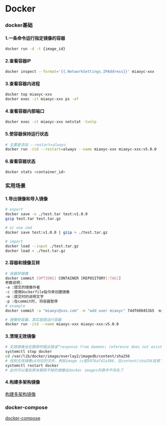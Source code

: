 Docker
=

### docker基础
#### 1.一条命令运行指定镜像的容器
```bash
docker run -d -t {image_id}
```

#### 2.查看容器IP
```bash
docker inspect --format='{{.NetworkSettings.IPAddress}}' miaoyc-xxx
```

#### 3.查看容器内进程
```bash
docker top miaoyc-xxx
docker exec -it miaoyc-xxx ps -ef
```

#### 4.查看容器内部端口
```bash
docker exec -it miaoyc-xxx netstat -tunlp
```

#### 5.使容器保持运行状态
```bash
# 主要是添加 --restart=always
docker run -itd --restart=always --name miaoyc-xxx miaoyc-xxx:v5.0.0
```

#### 6.查看容器状态
```bash
docker stats <container_id>
```

### 实用场景
#### 1.导出镜像和导入镜像
```bash
# export
docker save -o ./test.tar test:v1.0.0
gzip test.tar test.tar.gz

# or one cmd
docker save test:v1.0.0 | gzip > ./test.tar.gz

# import 
docker load --input ./test.tar.gz
docker load < ./test.tar.gz
```

#### 2.容器和镜像互转
```bash
# 容器转镜像
docker commit [OPTIONS] CONTAINER [REPOSITORY[:TAG]]
参数说明:
-a :提交的镜像作者
-c :使用Dockerfile指令来创建镜像
-m :提交时的说明文字
-p :在commit时, 将容器暂停
# example
docker commit -a "miaoyc@xxx.com" -m "add user miaoyc" 74df600453b5  miaoyc-xxx:v5.0.0

# 镜像转容器，其实就是运行容器
docker run -itd --name miaoyc-xxx miaoyc-xxx:v5.0.0
```

#### 3.清理无效镜像
```bash
# 无效镜像会在删除时报出错误“response from daemon: reference does not exist”
systemctl stop docker
cd /var/lib/docker/image/overlay2/imagedb/content/sha256
# 找到无效镜像id对应的文件，例如image is是5076a7d1a386，在content/sha256目录下会存在5076a7d1a386开头的文件，删掉即可
systemctl restart docker
# 此时可以看到原本删除不掉的镜像在docker images列表中不存在了
```

#### 4.构建多架构镜像
[构建多架构镜像](../Test/build-multi-arch-docker-image.md)

### docker-compose
[docker-compose](./docker-compose.md)

